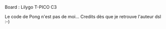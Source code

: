 Board : Lilygo T-PICO C3 

Le code de Pong n'est pas de moi... Credits dès que je retrouve l'auteur dsl :-)